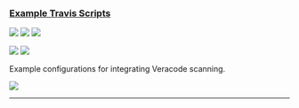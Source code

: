 ### [Example Travis Scripts](https://github.com/ctcampbell/veracode-ci-examples)

![](https://img.shields.io/github/stars/ctcampbell/veracode-ci-examples.svg?style=social)
![](https://img.shields.io/github/forks/ctcampbell/veracode-ci-examples.svg?style=social)
![](https://img.shields.io/github/watchers/ctcampbell/veracode-ci-examples.svg?style=social)

![](https://img.shields.io/github/languages/top/ctcampbell/veracode-ci-examples)
![](https://img.shields.io/github/contributors/ctcampbell/veracode-ci-examples)

Example configurations for integrating Veracode scanning.

[![](https://img.shields.io/github/followers/ctcampbell?label=ctcampbell&style=social)](https://github/ctcampbell)

---